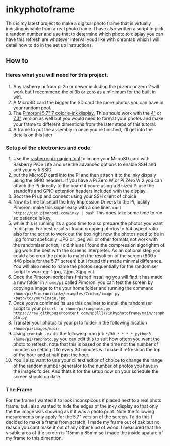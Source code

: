 # inkyphotoframe

This is my latest project to make a digitsal photo frame that is virtually indistinguishable from a real photo frame.
I have also written a script to pick a random number and use that to determine which photo to display you can have this refresh are whatever interval youd like with chrontab which I will detail how to do in the set up instructions.

## How to

### Heres what you will need for this project.

1. Any rasberry pi from pi 2b or newer including the pi zero or zero 2 will work but I recommend the pi 3b or zero as a minimum for the built in wifi.
2. A MicroSD card the bigger the SD card the more photos you can have in your random pool.
3. The [Pimoroni 5.7" 7 color e-ink display.](https://shop.pimoroni.com/products/inky-impression-5-7) This should work with the [4"](https://shop.pimoroni.com/products/inky-impression-4) or [7.3"](https://shop.pimoroni.com/products/inky-impression-7-3) version as well but you would need to format your photos and make your frame to different dimentions from the later steps of this tutoral.
4. A frame to put the assembly in once you're finished, I'll get into the details on this later

### Setup of the electronics and code. 

1. Use the [rasberry pi imaging tool](https://www.raspberrypi.com/software/) to image your MicroSD card with Rasberry PiOS Lite and use the advanced options to enable SSH and add your wifi SSID
2. put the MicroSD card into the Pi and then attach it to the inky dispaly using the GPIO headers. If you have a Pi Zero W or Pi Zero W 2 you can attach the Pi directly to the board if youre using a B sized Pi use the standoffs and GPIO extention headers included with the display.
3. Boot the Pi up and connect using your SSH client of choice
4. Now its time to isntall the Inky Impression Drivers to the Pi, luckily Pimoroni make this super easy with a one liner. `curl https://get.pimoroni.com/inky | bash` This does take some time to run so patience is key.
5. while this is running its a good time to also prepare the photos you want to display. For best results i found cropping photos to 5:4 aspect ratio also for the script to work out the box right now the photos need to be in .jpg format spefically .JPG or .jpeg will or other formats not work with the randomiser script, I did this as i found the compression algorightm of .jpg work the best with the screens interpreter. As an optional step you could also crop the photo to match the resoltion of the screen (600 x 448 pixels for the 5.7" screen) but i found this made minimal differance. You will also need to name the photos sequentially for the randomiser script to work eg: 1.jpg, 2.jpg, 3.jpg ect. 
6. Once the Pimoroni script has finished installing you will find it has made a new folder in `/home/pi` called Pimoroni you can test the screen by copying a image to the your home folder and running the command `/home/pi/Pimoroni/inky/examples/7color/image.py /path/to/your/image.jpg`
7. Once youve confimed its use this oneliner to install the randomiser script to your pi `curl -o /home/pi/ranphoto.py https://raw.githubusercontent.com/sp3lllz/inkyphotoframe/main/ranphoto.py `
8. Transfer your photos to your pi to folder in the following location `/home/pi/images/main` 
9. Using `crontab -e` add the following cron job `*/30 * * * * python3 /home/pi/ranphoto.py` you can edit this to suit how oftern you want the photo to refresh. note that this is based on the time not the number of minutes so setting it to every 30 minutes will make it refresh on the top of the hour and at half past the hour. 
10. You'll also want to use your cli text edtior of choice to change the range of the random number generator to the number of photos you have in the images folder. And thats it for the setup now on your schedule the screen should up date.

### The Frame

For the frame I wanted it to look inconspicous if placed next to a real photo frame. but i also wanted to hide the edges of the inky display so that only the the image was showing as if it was a photo print. Note the following mesurements only apply for the 5.7" version of the screen. 
To do this I decided to make a frame from scratch, I made my frame out of oak but no reason you cant make it out of any other kind of wood. I measured that the visable area of the screen is 115mm x 85mm so i made the inside apature of my frame to this dimention. 

